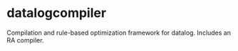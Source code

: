 datalogcompiler
===============

Compilation and rule-based optimization framework for datalog.  Includes an RA compiler.